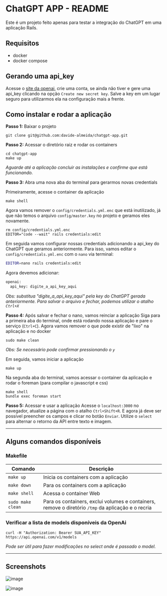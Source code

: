 # ChatGPT APP - README

Este é um projeto feito apenas para testar a integração do ChatGPT em uma aplicação Rails.

## Requisitos
- docker
- docker compose

## Gerando uma api_key
Acesse o [site da openai](https://platform.openai.com/account/api-keys), crie uma conta, se ainda não tiver e gere uma api_key clicando na opção `Create new secret key`. Salve a key em um lugar seguro para utilizarmos ela na configuração mais a frente.

## Como instalar e rodar a aplicação
**Passo 1:** Baixar o projeto
```
git clone git@github.com:davide-almeida/chatgpt-app.git
```
**Passo 2:** Acessar o diretório raiz e rodar os containers
```
cd chatgpt-app
make up
```
_Aguarde até a aplicação concluir as instalações e confirme que está funcionando._

**Passo 3:** Abra uma nova aba do terminal para gerarmos novas credentials

Primeiramente, acesse o container da aplicação
```
make shell
```

Agora vamos remover o `config/credentials.yml.enc` que está inutilizado, já que não temos o arquivo `config/master.key` no projeto e geramos eles novamente.
```
rm config/credentials.yml.enc
EDITOR="code --wait" rails credentials:edit
```

Em seguida vamos configurar nossas credentials adicionando a api_key do ChatGPT que geramos anteriormente. Para isso, vamos editar o `config/credentials.yml.enc` com o `nano` via terminal:
```bash
EDITOR=nano rails credentials:edit
```

Agora devemos adicionar:
```bash
openai:
  api_key: digite_a_api_key_aqui
```

_Obs: substitua "digite_a_api_key_aqui" pela key do ChatGPT gerada anteriormente. Para salvar o arquivo e fechar, podemos utilizar o atalho `Ctrl+X`_

**Passo 4:** Após salvar e fechar o nano, vamos reinciar a aplicação
Siga para a primeira aba do terminal, onde está rodando nossa aplicação e pare o serviço (`Ctrl+C`).
Agora vamos remover o que pode existir de "lixo" na aplicação e no docker
```
sudo make clean
```
_Obs: Se necessário pode confirmar pressionando o `y`_

Em seguida, vamos iniciar a aplicação
```
make up
```

Na segunda aba do terminal, vamos acessar o container da aplicação e rodar o foreman (para compilar o javascript e css)
```
make shell
bundle exec foreman start
```

**Passo 5:** Acessar e usar a aplicação
Acesse o `localhost:3000` no navegador, atualize a página com o atalho `Ctrl+Shift+R`.
E agora já deve ser possível preencher os campos e clicar no botão `Enviar`. Utilize o `select` para alternar o retorno da API entre texto e imagem.

---

## Alguns comandos disponíveis
### Makefile
| Comando | Descrição |
| --- | --- |
| `make up` | Inicia os containers com a aplicação |
| `make down` | Para os containers com a aplicação |
| `make shell` | Acessa o container Web |
| `sudo make clean` | Para os containers, exclui volumes e containers, remove o diretório `/tmp` da aplicação e o recria |

### Verificar a lista de models disponíveis da OpenAi
```
curl -H "Authorization: Bearer SUA_API_KEY" https://api.openai.com/v1/models
```
_Pode ser útil para fazer modificações no select onde é passado o model._

---

## Screenshots

![image](https://user-images.githubusercontent.com/85287720/230801496-4526b6d1-6b64-42fe-83b1-b8526bfcf382.png)

![image](https://user-images.githubusercontent.com/85287720/230801681-9c1a3354-f4bc-47a0-8ff8-8bb0182a50af.png)

